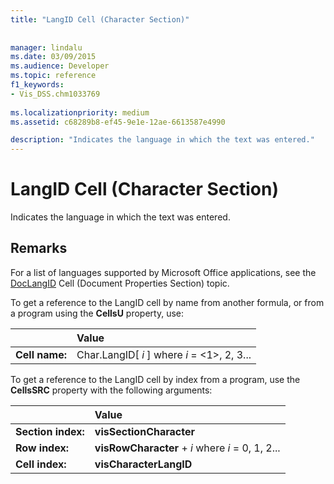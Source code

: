 ```yaml
---
title: "LangID Cell (Character Section)"
 
 
manager: lindalu
ms.date: 03/09/2015
ms.audience: Developer
ms.topic: reference
f1_keywords:
- Vis_DSS.chm1033769
 
ms.localizationpriority: medium
ms.assetid: c68289b8-ef45-9e1e-12ae-6613587e4990

description: "Indicates the language in which the text was entered."
---
```


# LangID Cell (Character Section)

Indicates the language in which the text was entered. 
  
## Remarks

For a list of languages supported by Microsoft Office applications, see the [DocLangID](doclangid-cell-document-properties-section.md) Cell (Document Properties Section) topic. 
  
To get a reference to the LangID cell by name from another formula, or from a program using the **CellsU** property, use: 
  
||Value |
|:-----|:-----|
| **Cell name:**  <br/> | Char.LangID[  *i*  ]            where  *i*  = <1>, 2, 3... |
   
To get a reference to the LangID cell by index from a program, use the **CellsSRC** property with the following arguments: 
  
||Value |
|:-----|:-----|
| **Section index:**  <br/> |**visSectionCharacter** <br/> |
| **Row index:**  <br/> |**visRowCharacter** +  *i*            where  *i*  = 0, 1, 2... |
| **Cell index:**  <br/> |**visCharacterLangID** <br/> |
   

